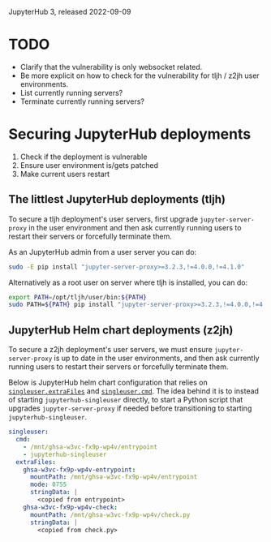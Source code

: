 JupyterHub 3, released 2022-09-09


# TODO

- Clarify that the vulnerability is only websocket related.
- Be more explicit on how to check for the vulnerability for tljh / z2jh user
  environments.
- List currently running servers?
- Terminate currently running servers?

# Securing JupyterHub deployments

1. Check if the deployment is vulnerable
2. Ensure user environment is/gets patched
3. Make current users restart

## The littlest JupyterHub deployments (tljh)

To secure a tljh deployment's user servers, first upgrade `jupyter-server-proxy`
in the user environment and then ask currently running users to restart their
servers or forcefully terminate them.

As an JupyterHub admin from a user server you can do:

```bash
sudo -E pip install "jupyter-server-proxy>=3.2.3,!=4.0.0,!=4.1.0"
```

Alternatively as a root user on server where tljh is installed, you can do:

```bash
export PATH=/opt/tljh/user/bin:${PATH}
sudo PATH=${PATH} pip install "jupyter-server-proxy>=3.2.3,!=4.0.0,!=4.1.0"
```

## JupyterHub Helm chart deployments (z2jh)

To secure a z2jh deployment's user servers, we must ensure
`jupyter-server-proxy` is up to date in the user environments, and then ask
currently running users to restart their servers or forcefully terminate them.

Below is JupyterHub helm chart configuration that relies on
[`singleuser.extraFiles`] and [`singleuser.cmd`]. The idea behind it is to
instead of starting `jupyterhub-singleuser` directly, to start a Python script
that upgrades `jupyter-server-proxy` if needed before transitioning to starting
`jupyterhub-singleuser`.

[`singleuser.extraFiles`]: https://z2jh.jupyter.org/en/stable/resources/reference.html#singleuser-extrafiles
[`singleuser.cmd`]: https://z2jh.jupyter.org/en/stable/resources/reference.html#singleuser-cmd

```yaml
singleuser:
  cmd:
    - /mnt/ghsa-w3vc-fx9p-wp4v/entrypoint
    - jupyterhub-singleuser
  extraFiles:
    ghsa-w3vc-fx9p-wp4v-entrypoint:
      mountPath: /mnt/ghsa-w3vc-fx9p-wp4v/entrypoint
      mode: 0755
      stringData: |
        <copied from entrypoint>
    ghsa-w3vc-fx9p-wp4v-check:
      mountPath: /mnt/ghsa-w3vc-fx9p-wp4v/check.py
      stringData: |
        <copied from check.py>
```
